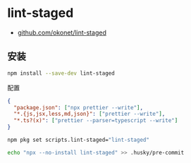 # lint-staged

- [github.com/okonet/lint-staged](https://github.com/okonet/lint-staged)

## 安装

```bash npm2yarn
npm install --save-dev lint-staged
```

配置

```json title='.lintstagedrc.json'
{
  "package.json": ["npx prettier --write"],
  "*.{js,jsx,less,md,json}": ["prettier --write"],
  "*.ts?(x)": ["prettier --parser=typescript --write"]
}
```

```bash
npm pkg set scripts.lint-staged="lint-staged"
```

```bash
echo "npx --no-install lint-staged" >> .husky/pre-commit
```
